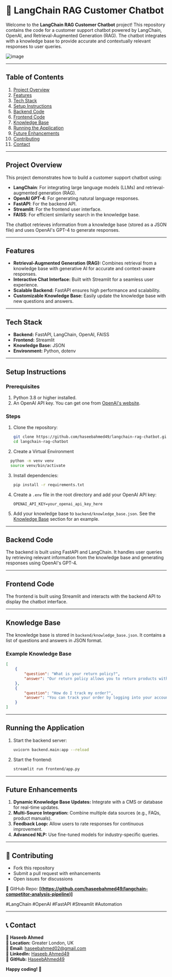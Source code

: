 # **🚀 LangChain RAG Customer Chatbot**  

Welcome to the **LangChain RAG Customer Chatbot** project! This repository contains the code for a customer support chatbot powered by LangChain, OpenAI, and Retrieval-Augmented Generation (RAG). The chatbot integrates with a knowledge base to provide accurate and contextually relevant responses to user queries.  

![image](https://github.com/user-attachments/assets/4e31fb85-c117-47a3-8c22-02741018f1a9)

---

## **Table of Contents**  
1. [Project Overview](#project-overview)  
2. [Features](#features)  
3. [Tech Stack](#tech-stack)  
4. [Setup Instructions](#setup-instructions)  
5. [Backend Code](#backend-code)  
6. [Frontend Code](#frontend-code)  
7. [Knowledge Base](#knowledge-base)  
8. [Running the Application](#running-the-application)  
9. [Future Enhancements](#future-enhancements)  
10. [Contributing](#contributing)  
11. [Contact](#contact)  

---

## **Project Overview**  
This project demonstrates how to build a customer support chatbot using:  
- **LangChain**: For integrating large language models (LLMs) and retrieval-augmented generation (RAG).  
- **OpenAI GPT-4**: For generating natural language responses.  
- **FastAPI**: For the backend API.  
- **Streamlit**: For the frontend user interface.  
- **FAISS**: For efficient similarity search in the knowledge base.  

The chatbot retrieves information from a knowledge base (stored as a JSON file) and uses OpenAI's GPT-4 to generate responses.  

---

## **Features**  
- **Retrieval-Augmented Generation (RAG):** Combines retrieval from a knowledge base with generative AI for accurate and context-aware responses.  
- **Interactive Chat Interface:** Built with Streamlit for a seamless user experience.  
- **Scalable Backend:** FastAPI ensures high performance and scalability.  
- **Customizable Knowledge Base:** Easily update the knowledge base with new questions and answers.  

---

## **Tech Stack**  
- **Backend:** FastAPI, LangChain, OpenAI, FAISS  
- **Frontend:** Streamlit  
- **Knowledge Base:** JSON  
- **Environment:** Python, dotenv  

---

## **Setup Instructions**  

### **Prerequisites**  
1. Python 3.8 or higher installed.  
2. An OpenAI API key. You can get one from [OpenAI's website](https://platform.openai.com/).  

### **Steps**  
1. Clone the repository:

   ```bash
   git clone https://github.com/haseebahmed49/langchain-rag-chatbot.git
   cd langchain-rag-chatbot
   ```
2. Create a Virtual Environment
  ```bash
    python -m venv venv
    source venv/bin/activate
  ```

3. Install dependencies:  
   ```bash
   pip install -r requirements.txt
   ```  

4. Create a `.env` file in the root directory and add your OpenAI API key:  
   ```plaintext
   OPENAI_API_KEY=your_openai_api_key_here
   ```  

5. Add your knowledge base to `backend/knowledge_base.json`. See the [Knowledge Base](#knowledge-base) section for an example.  

---

## **Backend Code**  
The backend is built using FastAPI and LangChain. It handles user queries by retrieving relevant information from the knowledge base and generating responses using OpenAI's GPT-4.  

---

## **Frontend Code**  
The frontend is built using Streamlit and interacts with the backend API to display the chatbot interface.  

---

## **Knowledge Base**  
The knowledge base is stored in `backend/knowledge_base.json`. It contains a list of questions and answers in JSON format.  

### **Example Knowledge Base**  
```json
[
    {
        "question": "What is your return policy?",
        "answer": "Our return policy allows you to return products within 30 days of purchase for a full refund."
    },
    {
        "question": "How do I track my order?",
        "answer": "You can track your order by logging into your account and visiting the 'Order History' section."
    }
]
```  

---

## **Running the Application**  
1. Start the backend server:  
   ```bash
   uvicorn backend.main:app --reload
   ```  

2. Start the frontend:  
   ```bash
   streamlit run frontend/app.py
   ```  

---

## **Future Enhancements**  
1. **Dynamic Knowledge Base Updates:** Integrate with a CMS or database for real-time updates.  
2. **Multi-Source Integration:** Combine multiple data sources (e.g., FAQs, product manuals).  
3. **Feedback Loop:** Allow users to rate responses for continuous improvement.  
4. **Advanced NLP:** Use fine-tuned models for industry-specific queries.  

---

## 🚀 Contributing
- Fork this repository
- Submit a pull request with enhancements
- Open issues for discussions

🔗 GitHub Repo: **[(https://github.com/haseebahmed49/langchain-competitor-analysis-pipeline)]**  

#LangChain #OpenAI #FastAPI #Streamlit #Automation

---

## 📞 Contact
👤 **Haseeb Ahmed**  
📍 **Location:** Greater London, UK  
📧 **Email:** haseebahmed02@gmail.com  
🔗 **LinkedIn:** [Haseeb Ahmed49](https://www.linkedin.com/in/haseebahmed49/)  
🔗 **GitHub:** [HaseebAhmed49](https://github.com/HaseebAhmed49)


**Happy coding! 🚀**  

